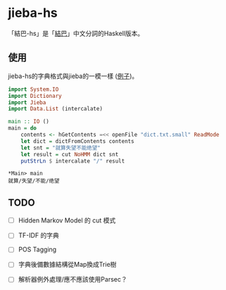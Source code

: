 # jieba-hs

「結巴-hs」是「[結巴](https://github.com/fxsjy/jieba)」中文分詞的Haskell版本。

## 使用
jieba-hs的字典格式與jieba的一模一樣 ([例子](https://github.com/fxsjy/jieba/tree/master/extra_dict))。

```haskell
import System.IO
import Dictionary
import Jieba
import Data.List (intercalate)

main :: IO ()
main = do
    contents <- hGetContents =<< openFile "dict.txt.small" ReadMode
    let dict = dictFromContents contents
    let snt = "就算失望不能绝望"
    let result = cut NoHMM dict snt
    putStrLn $ intercalate "/" result
```
```
*Main> main
就算/失望/不能/绝望
```

## TODO
- [ ] Hidden Markov Model 的 cut 模式
- [ ] TF-IDF 的字典
- [ ] POS Tagging
- [ ] 字典後備數據結構從Map換成Trie樹
- [ ] 解析器例外處理/應不應該使用Parsec？

